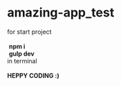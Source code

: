 # amazing-app_test
for start project  
<br>
&nbsp;<b>npm i</b>
<br>
&nbsp;<b>gulp dev</b>
<br>
in terminal
<br><br>
<b>HEPPY CODING :)</b>
